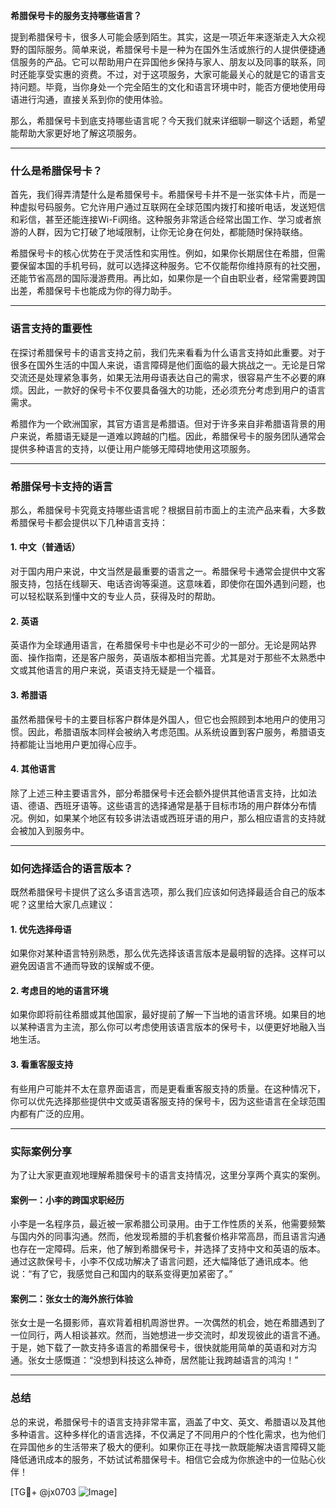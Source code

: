 **希腊保号卡的服务支持哪些语言？**

提到希腊保号卡，很多人可能会感到陌生。其实，这是一项近年来逐渐走入大众视野的国际服务。简单来说，希腊保号卡是一种为在国外生活或旅行的人提供便捷通信服务的产品。它可以帮助用户在异国他乡保持与家人、朋友以及同事的联系，同时还能享受实惠的资费。不过，对于这项服务，大家可能最关心的就是它的语言支持问题。毕竟，当你身处一个完全陌生的文化和语言环境中时，能否方便地使用母语进行沟通，直接关系到你的使用体验。

那么，希腊保号卡到底支持哪些语言呢？今天我们就来详细聊一聊这个话题，希望能帮助大家更好地了解这项服务。

---

### **什么是希腊保号卡？**
首先，我们得弄清楚什么是希腊保号卡。希腊保号卡并不是一张实体卡片，而是一种虚拟号码服务。它允许用户通过互联网在全球范围内拨打和接听电话，发送短信和彩信，甚至还能连接Wi-Fi网络。这种服务非常适合经常出国工作、学习或者旅游的人群，因为它打破了地域限制，让你无论身在何处，都能随时保持联络。

希腊保号卡的核心优势在于灵活性和实用性。例如，如果你长期居住在希腊，但需要保留本国的手机号码，就可以选择这种服务。它不仅能帮你维持原有的社交圈，还能节省高昂的国际漫游费用。再比如，如果你是一个自由职业者，经常需要跨国出差，希腊保号卡也能成为你的得力助手。

---

### **语言支持的重要性**
在探讨希腊保号卡的语言支持之前，我们先来看看为什么语言支持如此重要。对于很多在国外生活的中国人来说，语言障碍是他们面临的最大挑战之一。无论是日常交流还是处理紧急事务，如果无法用母语表达自己的需求，很容易产生不必要的麻烦。因此，一款好的保号卡不仅要具备强大的功能，还必须充分考虑到用户的语言需求。

希腊作为一个欧洲国家，其官方语言是希腊语。但对于许多来自非希腊语背景的用户来说，希腊语无疑是一道难以跨越的门槛。因此，希腊保号卡的服务团队通常会提供多种语言的支持，以便让用户能够无障碍地使用这项服务。

---

### **希腊保号卡支持的语言**
那么，希腊保号卡究竟支持哪些语言呢？根据目前市面上的主流产品来看，大多数希腊保号卡都会提供以下几种语言支持：

#### **1. 中文（普通话）**
对于国内用户来说，中文当然是最重要的语言之一。希腊保号卡通常会提供中文客服支持，包括在线聊天、电话咨询等渠道。这意味着，即使你在国外遇到问题，也可以轻松联系到懂中文的专业人员，获得及时的帮助。

#### **2. 英语**
英语作为全球通用语言，在希腊保号卡中也是必不可少的一部分。无论是网站界面、操作指南，还是客户服务，英语版本都相当完善。尤其是对于那些不太熟悉中文或其他语言的用户来说，英语支持无疑是一个福音。

#### **3. 希腊语**
虽然希腊保号卡的主要目标客户群体是外国人，但它也会照顾到本地用户的使用习惯。因此，希腊语版本同样会被纳入考虑范围。从系统设置到客户服务，希腊语支持都能让当地用户更加得心应手。

#### **4. 其他语言**
除了上述三种主要语言外，部分希腊保号卡还会额外提供其他语言支持，比如法语、德语、西班牙语等。这些语言的选择通常是基于目标市场的用户群体分布情况。例如，如果某个地区有较多讲法语或西班牙语的用户，那么相应语言的支持就会被加入到服务中。

---

### **如何选择适合的语言版本？**
既然希腊保号卡提供了这么多语言选项，那么我们应该如何选择最适合自己的版本呢？这里给大家几点建议：

#### **1. 优先选择母语**
如果你对某种语言特别熟悉，那么优先选择该语言版本是最明智的选择。这样可以避免因语言不通而导致的误解或不便。

#### **2. 考虑目的地的语言环境**
如果你即将前往希腊或其他国家，最好提前了解一下当地的语言环境。如果目的地以某种语言为主流，那么你可以考虑使用该语言版本的保号卡，以便更好地融入当地生活。

#### **3. 看重客服支持**
有些用户可能并不太在意界面语言，而是更看重客服支持的质量。在这种情况下，你可以优先选择那些提供中文或英语客服支持的保号卡，因为这些语言在全球范围内都有广泛的应用。

---

### **实际案例分享**
为了让大家更直观地理解希腊保号卡的语言支持情况，这里分享两个真实的案例。

#### **案例一：小李的跨国求职经历**
小李是一名程序员，最近被一家希腊公司录用。由于工作性质的关系，他需要频繁与国内外的同事沟通。然而，他发现希腊的手机套餐价格非常高昂，而且语言沟通也存在一定障碍。后来，他了解到希腊保号卡，并选择了支持中文和英语的版本。通过这款保号卡，小李不仅成功解决了语言问题，还大幅降低了通讯成本。他说：“有了它，我感觉自己和国内的联系变得更加紧密了。”

#### **案例二：张女士的海外旅行体验**
张女士是一名摄影师，喜欢背着相机周游世界。一次偶然的机会，她在希腊遇到了一位同行，两人相谈甚欢。然而，当她想进一步交流时，却发现彼此的语言不通。于是，她下载了一款支持多语言的希腊保号卡，很快就能用简单的英语和对方沟通。张女士感慨道：“没想到科技这么神奇，居然能让我跨越语言的鸿沟！”

---

### **总结**
总的来说，希腊保号卡的语言支持非常丰富，涵盖了中文、英文、希腊语以及其他多种语言。这种多样化的语言选择，不仅满足了不同用户的个性化需求，也为他们在异国他乡的生活带来了极大的便利。如果你正在寻找一款既能解决语言障碍又能降低通讯成本的服务，不妨试试希腊保号卡。相信它会成为你旅途中的一位贴心伙伴！

[TG💪+ @jx0703 ![Image](https://github.com/user-attachments/assets/dbca1d08-cadb-493c-b0ec-ad6f7a83f270)]